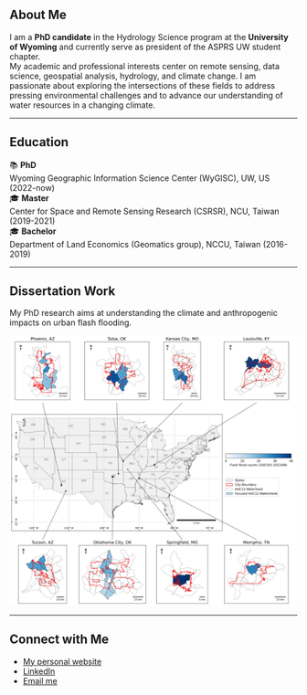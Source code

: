 ## About Me
I am a **PhD candidate** in the Hydrology Science program at the **University of Wyoming** and currently serve as president of the ASPRS UW student chapter. <br>
My academic and professional interests center on remote sensing, data science, geospatial analysis, hydrology, and climate change. I am passionate about exploring the intersections of these fields to address pressing environmental challenges and to advance our understanding of water resources in a changing climate.

***
## Education
📚 **PhD**<br>
Wyoming Geographic Information Science Center (WyGISC), UW, US (2022-now) <br>
🎓 **Master**<br>
Center for Space and Remote Sensing Research (CSRSR), NCU, Taiwan (2019-2021) <br>
🎓 **Bachelor**<br>
Department of Land Economics (Geomatics group), NCCU, Taiwan (2016-2019) <br>

***
## Dissertation Work
My PhD research aims at understanding the climate and anthropogenic impacts on urban flash flooding. 

![Selected 8 most flood-prone US inland cities.](img/all_cities_updated2.png)

***
## Connect with Me
- [My personal website](https://yenyiwu.wordpress.com/)
- [LinkedIn](https://www.linkedin.com/in/yen-yi-wu/)
- [Email me](mailto:ywu10@uwyo.edu)
